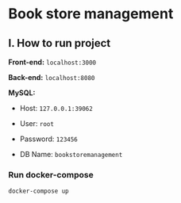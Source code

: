 # Book store management

## I. How to run project

**Front-end:** `localhost:3000`

**Back-end:** `localhost:8080`

**MySQL:**

- Host: `127.0.0.1:39062`

- User: `root`

- Password: `123456`

- DB Name: `bookstoremanagement`

### Run docker-compose

```bash
docker-compose up
```
